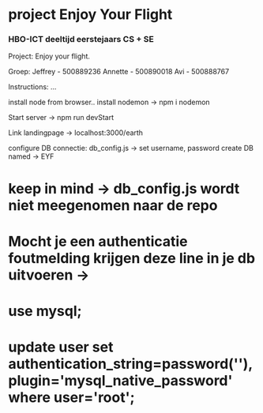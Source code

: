# project Enjoy Your Flight
### HBO-ICT deeltijd eerstejaars CS + SE

Project: Enjoy your flight.

Groep:  Jeffrey  - 500889236
        Annette  - 500890018
        Avi      - 500888767

Instructions: 
...

install node from browser..
install nodemon -> npm i nodemon

Start server -> npm run devStart

Link landingpage -> localhost:3000/earth

configure DB connectie: 
        db_config.js -> set username, password
        create DB named -> EYF
# keep in mind -> db_config.js wordt niet meegenomen naar de repo
# Mocht je een authenticatie foutmelding krijgen deze line in je db uitvoeren ->
#       use mysql;
#       update user set authentication_string=password(''), plugin='mysql_native_password' where user='root';